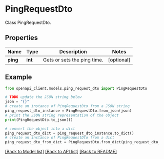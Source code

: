 # PingRequestDto

Class PingRequestDto.

## Properties

Name | Type | Description | Notes
------------ | ------------- | ------------- | -------------
**ping** | **int** | Gets or sets the ping time. | [optional] 

## Example

```python
from openapi_client.models.ping_request_dto import PingRequestDto

# TODO update the JSON string below
json = "{}"
# create an instance of PingRequestDto from a JSON string
ping_request_dto_instance = PingRequestDto.from_json(json)
# print the JSON string representation of the object
print(PingRequestDto.to_json())

# convert the object into a dict
ping_request_dto_dict = ping_request_dto_instance.to_dict()
# create an instance of PingRequestDto from a dict
ping_request_dto_from_dict = PingRequestDto.from_dict(ping_request_dto_dict)
```
[[Back to Model list]](../README.md#documentation-for-models) [[Back to API list]](../README.md#documentation-for-api-endpoints) [[Back to README]](../README.md)



